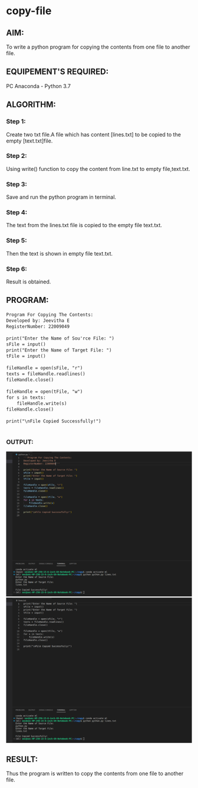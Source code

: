 # copy-file
## AIM:
To write a python program for copying the contents from one file to another file.
## EQUIPEMENT'S REQUIRED: 
PC
Anaconda - Python 3.7
## ALGORITHM: 
### Step 1:
Create two txt file.A file which has content [lines.txt] to be copied to the empty [text.txt]file.
### Step 2: 
 Using write() function to copy the content from line.txt to empty file,text.txt.
### Step 3: 
Save and run the python program in terminal.
### Step 4:  
The text from the lines.txt file is copied to the empty file text.txt.

### Step 5: 
Then the text is shown in empty file text.txt.
### Step 6: 
Result is obtained.
## PROGRAM:
```
Program For Copying The Contents:
Developed by: Jeevitha E
RegisterNumber: 22009049

print("Enter the Name of Sou'rce File: ")
sFile = input()
print("Enter the Name of Target File: ")
tFile = input()

fileHandle = open(sFile, "r")
texts = fileHandle.readlines()
fileHandle.close()

fileHandle = open(tFile, "w")
for s in texts:
    fileHandle.write(s)
fileHandle.close()

print("\nFile Copied Successfully!")
 
 ```

### OUTPUT:

![](./c3.png)
![](./cf2.png)

## RESULT:
Thus the program is written to copy the contents from one file to another file.